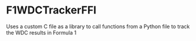 # F1WDCTrackerFFI
Uses a custom C file as a library to call functions from a Python file to track the WDC results in Formula 1
